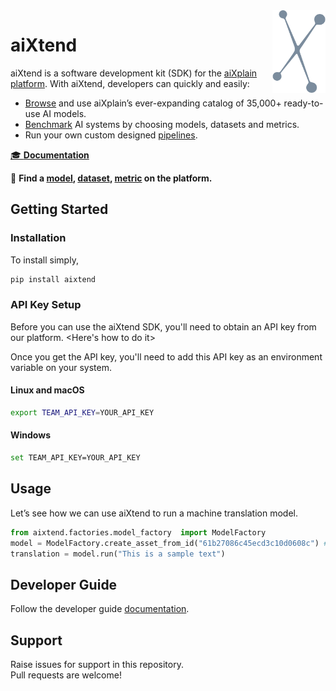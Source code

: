 <img src="docs/assets/aixplain-brandmark-common.png" alt="aiXplain logo" title="aiXplain" align="right" height="132" width="85"/>

# aiXtend

aiXtend is a software development kit (SDK) for the [aiXplain platform](https://aixplain.com/). With aiXtend, developers can quickly and easily:

- [Browse](https://aixplain.com/platform/discovery/) and use aiXplain’s ever-expanding catalog of 35,000+ ready-to-use AI models.
- [Benchmark](https://aixplain.com/platform/benchmark/) AI systems by choosing models, datasets and metrics.
- Run your own custom designed [pipelines](https://aixplain.com/platform/studio/).

[🎓 **Documentation**](https://huggingface.co/docs/evaluate/)

🔎 **Find a [model](https://platform.aixplain.com/discovery/models), [dataset](https://platform.aixplain.com/discovery/datasets), [metric](https://platform.aixplain.com/discovery/metrics) on the platform.**

## Getting Started

### Installation
To install simply,
```bash
pip install aixtend
```

###  API Key Setup
Before you can use the aiXtend SDK, you'll need to obtain an API key from our platform. <Here's how to do it>

Once you get the API key, you'll  need to add this API key as an environment variable on your system.
#### Linux and macOS
```bash
export TEAM_API_KEY=YOUR_API_KEY
```
#### Windows
```bash
set TEAM_API_KEY=YOUR_API_KEY
```
## Usage

Let’s see how we can use aiXtend to run a machine translation model.


```python
from aixtend.factories.model_factory  import ModelFactory
model = ModelFactory.create_asset_from_id("61b27086c45ecd3c10d0608c") # Got the ID of an MT model from on our platform
translation = model.run("This is a sample text")
```


## Developer Guide

Follow the developer guide [documentation](docs/development/developer_guide.md).

## Support

Raise issues for support in this repository.  
Pull requests are welcome!
